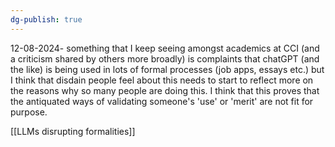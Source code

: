 ```yaml
---
dg-publish: true
---
```

12-08-2024-
something that I keep seeing amongst academics at CCI (and a criticism shared by others more broadly) is complaints that chatGPT (and the like) is being used in lots of formal processes (job apps, essays etc.) but I think that disdain people feel about this needs to start to reflect more on the reasons why so many people are doing this. I think that this proves that the antiquated ways of validating someone's 'use' or 'merit' are not fit for purpose. 

[[LLMs disrupting formalities]]